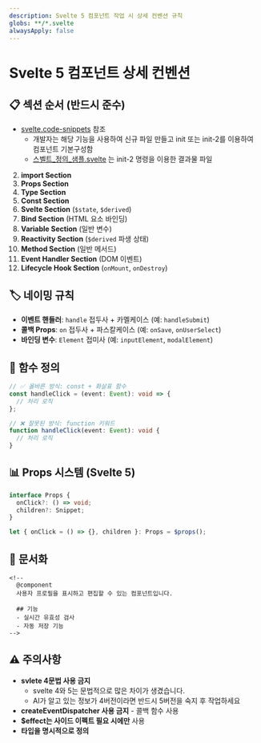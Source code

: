 ```yaml
---
description: Svelte 5 컴포넌트 작업 시 상세 컨벤션 규칙
globs: **/*.svelte
alwaysApply: false
---
```


# Svelte 5 컴포넌트 상세 컨벤션

## 📋 섹션 순서 (반드시 준수)
- [svelte.code-snippets](mdc:.vscode/svelte.code-snippets) 참조
  - 개발자는 해당 기능을 사용하여 신규 파일 만들고 init 또는 init-2를 이용하여 컴포넌트 기본구성함
  - [스벨트_정의_샘플.svelte](mdc:.cursor/스벨트_정의_샘플.svelte) 는 init-2 명령을 이용한 결과물 파일


2. **import Section**
3. **Props Section** 
4. **Type Section**
5. **Const Section**
6. **Svelte Section** (`$state`, `$derived`)
7. **Bind Section** (HTML 요소 바인딩)
8. **Variable Section** (일반 변수)
9. **Reactivity Section** (`$derived` 파생 상태)
10. **Method Section** (일반 메서드)
11. **Event Handler Section** (DOM 이벤트)
12. **Lifecycle Hook Section** (`onMount`, `onDestroy`)

## 🏷️ 네이밍 규칙
- **이벤트 핸들러**: `handle` 접두사 + 카멜케이스 (예: `handleSubmit`)
- **콜백 Props**: `on` 접두사 + 파스칼케이스 (예: `onSave`, `onUserSelect`)
- **바인딩 변수**: `Element` 접미사 (예: `inputElement`, `modalElement`)

## 🔧 함수 정의
```typescript
// ✅ 올바른 방식: const + 화살표 함수
const handleClick = (event: Event): void => {
  // 처리 로직
};

// ❌ 잘못된 방식: function 키워드
function handleClick(event: Event): void {
  // 처리 로직
}
```

## 📊 Props 시스템 (Svelte 5)
```typescript
interface Props {
  onClick?: () => void;
  children?: Snippet;
}

let { onClick = () => {}, children }: Props = $props();
```


## 📝 문서화
```svelte
<!--
  @component
  사용자 프로필을 표시하고 편집할 수 있는 컴포넌트입니다.
  
  ## 기능
  - 실시간 유효성 검사
  - 자동 저장 기능
-->
```

## ⚠️ 주의사항
- **svlete 4문법 사용 금지**
  - svelte 4와 5는 문법적으로 많은 차이가 생겼습니다. 
  - AI가 알고 있는 정보가 4버전이라면 반드시 5버전을 숙지 후 작업하세요
- **createEventDispatcher 사용 금지** - 콜백 함수 사용
- **$effect는 사이드 이펙트 필요 시에만** 사용
- **타입을 명시적으로 정의**
